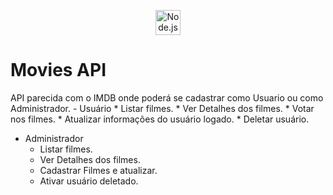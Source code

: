 <!--lint disable no-literal-urls-->
<p align="center">
  <a href="https://nodejs.org/">
    <img
      alt="Node.js"
      src="https://nodejs.org/static/images/logo-light.svg"
      width="40"
    />
  </a>
</p>

# Movies API

API parecida com o IMDB onde poderá se cadastrar como Usuario ou como Administrador.
    - Usuário 
      * Listar filmes.
      * Ver Detalhes dos filmes.
      * Votar nos filmes.
      * Atualizar informações do usuário logado.
      * Deletar usuário.
    
   - Administrador
      * Listar filmes.
      * Ver Detalhes dos filmes.
      * Cadastrar Filmes e atualizar.
      * Ativar usuário deletado.
